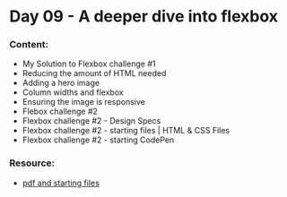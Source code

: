 # Day 09 - A deeper dive into flexbox

### Content:

- My Solution to Flexbox challenge #1
- Reducing the amount of HTML needed
- Adding a hero image
- Column widths and flexbox
- Ensuring the image is responsive
- Flebox challenge #2
- Flexbox challenge #2 - Design Specs
- Flexbox challenge #2 - starting files | HTML & CSS Files
- Flexbox challenge #2 - starting CodePen

### Resource:

- [pdf and starting files](https://courses.kevinpowell.co/view/courses/conquering-responsive-layouts/261733-day-9-a-deeper-dive-into-flexbox)
